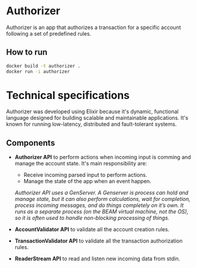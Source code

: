 # Authorizer

Authorizer is an app that authorizes a transaction for a specific account following a set of predefined rules.

## How to run

```bash
docker build -t authorizer .
docker run -i authorizer
```

# Technical specifications

Authorizer was developed using Elixir because it's dynamic, functional language designed for building scalable and maintainable applications. It's known for running low-latency, distributed and fault-tolerant systems.

## Components

- **Authorizer API** to perform actions when incoming input is comming and manage the account state. It's main responsibility are:

  - Receive incoming parsed input to perform actions.
  - Manage the state of the app when an event happen.

  _Authorizer API uses a GenServer. A Genserver is process can hold and manage state, but it can also perform calculations, wait for completion, process incoming messages, and do things completely on it’s own. It runs as a separate process (on the BEAM virtual machine, not the OS), so it is often used to handle non-blocking processing of things._

- **AccountValidator API** to validate all the account creation rules.
- **TransactionValidator API** to validate all the transaction authorization rules.
- **ReaderStream API** to read and listen new incoming data from stdin.
